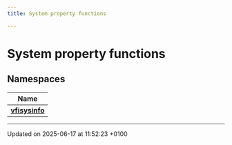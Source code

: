 ```yaml
---
title: System property functions

---
```


# System property functions



## Namespaces

| Name           |
| -------------- |
| **[vfisysinfo](namespacevfisysinfo.md)**  |






-------------------------------

Updated on 2025-06-17 at 11:52:23 +0100